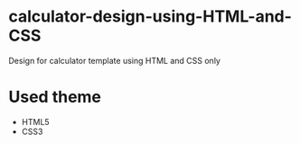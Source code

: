 # calculator-design-using-HTML-and-CSS
Design for calculator template using HTML and CSS only

# Used theme
  - HTML5
  - CSS3
